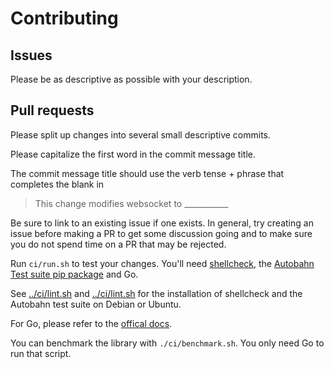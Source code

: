 # Contributing

## Issues

Please be as descriptive as possible with your description.

## Pull requests

Please split up changes into several small descriptive commits.

Please capitalize the first word in the commit message title.

The commit message title should use the verb tense + phrase that completes the blank in

> This change modifies websocket to ___________

Be sure to link to an existing issue if one exists. In general, try creating an issue
before making a PR to get some discussion going and to make sure you do not spend time
on a PR that may be rejected.

Run `ci/run.sh` to test your changes. You'll need [shellcheck](https://github.com/koalaman/shellcheck#installing), the [Autobahn Test suite pip package](https://github.com/crossbario/autobahn-testsuite) and Go.

See [../ci/lint.sh](../ci/lint.sh) and [../ci/lint.sh](../ci/test.sh) for the
installation of shellcheck and the Autobahn test suite on Debian or Ubuntu.

For Go, please refer to the [offical docs](https://golang.org/doc/install).

You can benchmark the library with `./ci/benchmark.sh`. You only need Go to run that script.
